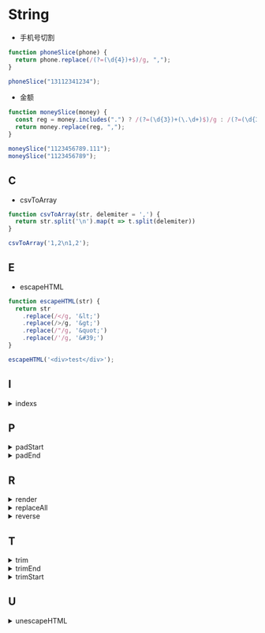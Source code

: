 # String

- 手机号切割

```js
function phoneSlice(phone) {
  return phone.replace(/(?=(\d{4})+$)/g, ",");
}

phoneSlice("13112341234");
```

- 金额

```js
function moneySlice(money) {
  const reg = money.includes(".") ? /(?=(\d{3})+(\.\d+)$)/g : /(?=(\d{3})+$)/g;
  return money.replace(reg, ",");
}

moneySlice("1123456789.111");
moneySlice("1123456789");
```
## C

- csvToArray

```js
function csvToArray(str, delemiter = ',') {
  return str.split('\n').map(t => t.split(delemiter))
}

csvToArray('1,2\n1,2');
```

## E
- escapeHTML

```js
function escapeHTML(str) {
  return str
    .replace(/</g, '&lt;')
    .replace(/>/g, '&gt;')
    .replace(/"/g, '&quot;')
    .replace(/'/g, '&#39;')
}

escapeHTML('<div>test</div>');
```

## I

<details>
<summary>indexs</summary>

```js
function indexs(str, substr) {
  const list = [];
  if (substr === '') return list
  const len = substr.length
  let index = -len;
  while (true) {
    index = str.indexOf(substr, index + len);
    if (index < 0) return list;
    list.push(index);
  }
}

indexs('test####test$$$$test', 'test');
```

</details>

## P

<details>
<summary>padStart</summary>

```js
function padStart(str, length, padStr = ' ') {
  return [
    ...Array.from({ length: length - str.length }, () => padStr),
    str
  ].join('')
}

padStart("123", 5);
padStart("123", 5, '')
padStart("123", 5, '-')
padStart("123", 3, '-')
```

</details>


<details>
<summary>padEnd</summary>

```js
function padEnd(str, length, padStr = ' ') {
  return [
    str,
    ...Array.from({ length: length - str.length }, () => padStr)
  ].join('')
}

padEnd("123", 5);
padEnd("123", 5, '')
padEnd("123", 5, '-')
padEnd("123", 2, '-')
```

</details>

## R

<details>
<summary>render</summary>

```js
function render(template, data) {
  const iterator = template.matchAll(/\{\{(\w+)\}\}/g);
  for (let i of iterator) {
    if (i) {
      template = template.replace(i[0], data[i[1]]);
    }
  }
  return template;
}

render("{{d}} {{k}}", { d: 12, k: 123 });
```

</details>


<details>
<summary>replaceAll</summary>

```js
function replaceAll(origin, from, to) {
  let current = origin
  if (from === to) return current
  if (from === '') return current.replace(/(?=.|$)/g, to)
  const length = from.length
  let res = ''
  let index = -1

  while ((index = current.indexOf(from)) > -1) {
    res += current.slice(0, index + length).replace(from, to)
    current = current.slice(index + length)
  }
  return res + current
}

replaceAll("a_a_a_a", 'a', 'b');
```

</details>

<details>
<summary>reverse</summary>

```js
function reverse(str = '') {
  return [...str].reverse().join('')
}

reverse('123456789')
```

</details>


## T
<details>
<summary>trim</summary>

```js
function trim(str) {
  return str.replace(/^\s+|\s+$/, '')
}

trim('  test  ')
```

</details>

<details>
<summary>trimEnd</summary>

```js
const trimEnd = str => str.replace(/\s+$/, '')

trimEnd('  test  ')
```

</details>

<details>
<summary>trimStart</summary>

```js
const trimStart = str => str.replace(/^\s+/, '')

trimStart('  test  ')
```

</details>

## U
<details>
<summary>unescapeHTML</summary>

```js
function unescapeHTML(str) {
  return str
    .replace('&#39;', '\'')
    .replace('&quot;', '"')
    .replace('&lt;', '<')
    .replace('&gt;', '>')
}

unescapeHTML('  test  ')
```

</details>



